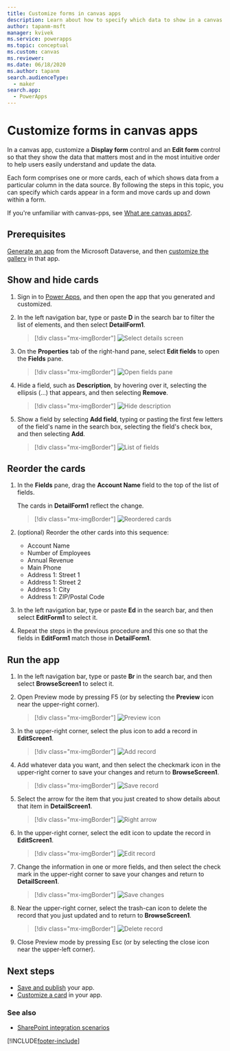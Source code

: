 ```yaml
---
title: Customize forms in canvas apps
description: Learn about how to specify which data to show in a canvas app form, in which order to show them, and in which controls.
author: tapanm-msft
manager: kvivek
ms.service: powerapps
ms.topic: conceptual
ms.custom: canvas
ms.reviewer: 
ms.date: 06/18/2020
ms.author: tapanm
search.audienceType: 
  - maker
search.app: 
  - PowerApps
---
```

# Customize forms in canvas apps

In a canvas app, customize a **Display form** control and an **Edit form** control so that they show the data that matters most and in the most intuitive order to help users easily understand and update the data.

Each form comprises one or more cards, each of which shows data from a particular column in the data source. By following the steps in this topic, you can specify which cards appear in a form and move cards up and down within a form.

If you're unfamiliar with canvas-pps, see [What are canvas apps?](getting-started.md).

## Prerequisites

[Generate an app](data-platform-create-app.md) from the Microsoft Dataverse, and then [customize the gallery](customize-layout-sharepoint.md) in that app.

## Show and hide cards

1. Sign in to [Power Apps](https://make.powerapps.com?utm_source=padocs&utm_medium=linkinadoc&utm_campaign=referralsfromdoc), and then open the app that you generated and customized.

1. In the left navigation bar, type or paste **D** in the search bar to filter the list of elements, and then select **DetailForm1**.

    > [!div class="mx-imgBorder"]
    > ![Select details screen](./media/customize-forms-sharepoint/select-detailform.png)

1. On the **Properties** tab of the right-hand pane, select **Edit fields** to open the **Fields** pane.

    > [!div class="mx-imgBorder"]
    > ![Open fields pane](./media/customize-forms-sharepoint/edit-fields.png)

1. Hide a field, such as **Description**, by hovering over it, selecting the ellipsis (...) that appears, and then selecting **Remove**.

    > [!div class="mx-imgBorder"]
    > ![Hide description](./media/customize-forms-sharepoint/hide-fields.png)

1. Show a field by selecting **Add field**, typing or pasting the first few letters of the field's name in the search box, selecting the field's check box, and then selecting **Add**.

    > [!div class="mx-imgBorder"]
    > ![List of fields](./media/customize-forms-sharepoint/show-field.png)

## Reorder the cards

1. In the **Fields** pane, drag the **Account Name** field to the top of the list of fields.

    The cards in **DetailForm1** reflect the change.

    > [!div class="mx-imgBorder"]
    > ![Reordered cards](./media/customize-forms-sharepoint/reordered-card.png)

1. (optional) Reorder the other cards into this sequence:

    - Account Name
    - Number of Employees
    - Annual Revenue
    - Main Phone
    - Address 1: Street 1
    - Address 1: Street 2
    - Address 1: City
    - Address 1: ZIP/Postal Code

1. In the left navigation bar, type or paste **Ed** in the search bar, and then select **EditForm1** to select it.

1. Repeat the steps in the previous procedure and this one so that the fields in **EditForm1** match those in **DetailForm1**.

## Run the app

1. In the left navigation bar, type or paste **Br** in the search bar, and then select **BrowseScreen1** to select it.

1. Open Preview mode by pressing F5 (or by selecting the **Preview** icon near the upper-right corner).

    > [!div class="mx-imgBorder"]
    > ![Preview icon](./media/customize-forms-sharepoint/open-preview.png)

1. In the upper-right corner, select the plus icon to add a record in **EditScreen1**.

    > [!div class="mx-imgBorder"]
    > ![Add record](./media/customize-forms-sharepoint/add-record.png)

1. Add whatever data you want, and then select the checkmark icon in the upper-right corner to save your changes and return to **BrowseScreen1**.

    > [!div class="mx-imgBorder"]
    > ![Save record](./media/customize-forms-sharepoint/save-record.png)

1. Select the arrow for the item that you just created to show details about that item in **DetailScreen1**.

    > [!div class="mx-imgBorder"]
    > ![Right arrow](./media/customize-forms-sharepoint/right-arrow.png)

1. In the upper-right corner, select the edit icon to update the record in **EditScreen1**.

    > [!div class="mx-imgBorder"]
    > ![Edit record](./media/customize-forms-sharepoint/edit-record.png)

1. Change the information in one or more fields, and then select the check mark in the upper-right corner to save your changes and return to **DetailScreen1**.

    > [!div class="mx-imgBorder"]
    > ![Save changes](./media/customize-forms-sharepoint/save-record.png)

1. Near the upper-right corner, select the trash-can icon to delete the record that you just updated and to return to **BrowseScreen1**.

    > [!div class="mx-imgBorder"]
    > ![Delete record](./media/customize-forms-sharepoint/delete-record.png)

1. Close Preview mode by pressing Esc (or by selecting the close icon near the upper-left corner).

## Next steps

- [Save and publish](save-publish-app.md) your app.
- [Customize a card](customize-card.md) in your app.

### See also

- [SharePoint integration scenarios](sharepoint/scenarios-intro.md)


[!INCLUDE[footer-include](../../includes/footer-banner.md)]